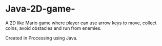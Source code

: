 # Java-2D-game-

A 2D like Mario game where player can use arrow keys to move, collect coins, avoid obstacles and run from enemies.

Created in Processing using Java.

